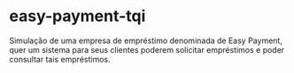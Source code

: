 # easy-payment-tqi
Simulação de uma empresa de empréstimo denominada de Easy Payment, quer um sistema para seus clientes poderem solicitar empréstimos e poder consultar tais empréstimos.
